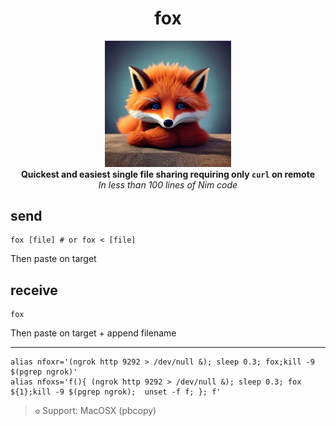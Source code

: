
<div align=center>
  <h1>fox</h1>
  <img src=./IMG_4212.jpeg width=40%><br>
  <strong>Quickest and easiest single file sharing requiring only <code>curl</code> on remote</strong><br>
    <i>In less than 100 lines of Nim code</i>
</div>

## send

```shell
fox [file] # or fox < [file]
```
Then paste on target

## receive

```shell
fox
```
Then paste on target + append filename

------
```
alias nfoxr='(ngrok http 9292 > /dev/null &); sleep 0.3; fox;kill -9 $(pgrep ngrok)'
alias nfoxs='f(){ (ngrok http 9292 > /dev/null &); sleep 0.3; fox ${1};kill -9 $(pgrep ngrok);  unset -f f; }; f'
```
> `⚙️` Support: MacOSX (pbcopy)


